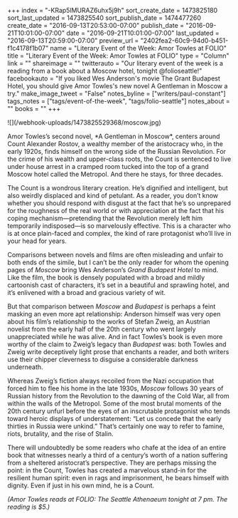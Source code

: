 +++
index = "-KRap5lMURAZ6uhx5j9h"
sort_create_date = 1473825180
sort_last_updated = 1473825540
sort_publish_date = 1474477260
create_date = "2016-09-13T20:53:00-07:00"
publish_date = "2016-09-21T10:01:00-07:00"
date = "2016-09-21T10:01:00-07:00"
last_updated = "2016-09-13T20:59:00-07:00"
preview_url = "2402fea2-60c9-94d0-b451-f1c4178f1b07"
name = "Literary Event of the Week: Amor Towles at FOLIO"
title = "Literary Event of the Week: Amor Towles at FOLIO"
type = "Column"
link = ""
shareimage = ""
twitterauto = "Our literary event of the week is a reading from a book about a Moscow hotel, tonight @folioseattle!"
facebookauto = "If you liked Wes Anderson's movie The Grant Budapest Hotel, you should give Amor Towles's new novel A Gentleman in Moscow a try."
make_image_tweet = "False"
notes_byline = ["writers/paul-constant"]
tags_notes = ["tags/event-of-the-week", "tags/folio-seattle"]
notes_about = ""
books = ""
+++
<p class="image-left">![](/webhook-uploads/1473825529368/moscow.jpg)</p>
Amor Towles’s second novel, *A Gentleman in Moscow*, centers around Count Alexander Rostov, a wealthy member of the aristocracy who, in the early 1920s, finds himself on the wrong side of the Russian Revolution. For the crime of his wealth and upper-class roots, the Count is sentenced to live under house arrest in a cramped room tucked into the top of a grand Moscow hotel called the Metropol. And there he stays, for three decades.

The Count is a wondrous literary creation. He’s dignified and intelligent, but also weirdly displaced and kind of petulant. As a reader, you don’t know whether you should respond with disgust at the fact that he’s so unprepared for the roughness of the real world or with appreciation at the fact that his coping mechanism—pretending that the Revolution merely left him temporarily indisposed—is so marvelously effective. This is a character who is at once plain-faced and complex, the kind of rare protagonist who’ll live in your head for years.

Comparisons between novels and films are often misleading and unfair to both ends of the simile, but I can’t be the only reader for whom the opening pages of *Moscow* bring Wes Anderson’s *Grand Budapest Hotel* to mind. Like the film, the book is densely populated with a broad and mildly cartoonish cast of characters, it’s set in a beautiful and sprawling hotel, and it’s enlivened with a broad and gracious variety of wit. 

But that comparison between *Moscow* and *Budapest* is perhaps a feint masking an even more apt relationship: Anderson himself was very open about his film’s relationship to the works of Stefan Zweig, an Austrian novelist from the early half of the 20th century who went largely unappreciated while he was alive. And in fact Towles’s book is even more worthy of the claim to Zweig’s legacy than *Budapest* was: both Towles and Zweig write deceptively light prose that enchants a reader, and both writers use their chipper cleverness to disguise a considerable darkness underneath.

Whereas Zweig’s fiction always recoiled from the Nazi occupation that forced him to flee his home in the late 1930s, *Moscow* follows 30 years of Russian history from the Revolution to the dawning of the Cold War, all from within the walls of the Metropol. Some of the most brutal moments of the 20th century unfurl before the eyes of an inscrutable protagonist who tends toward heroic displays of understatement: “Let us concede that the early thirties in Russia were unkind.” That’s certainly one way to refer to famine, riots, brutality, and the rise of Stalin.

There will undoubtedly be some readers who chafe at the idea of an entire book that witnesses nearly a third of a century’s worth of a nation suffering from a sheltered aristocrat’s perspective. They are perhaps missing the point: in the Count, Towles has created a marvelous stand-in for the resilient human spirit: even in rags and imprisonment, he bears himself with dignity. Even if just in his own mind, he is a Count.

*(Amor Towles reads at FOLIO: The Seattle Athenaeum tonight at 7 pm. The reading is $5.)*
